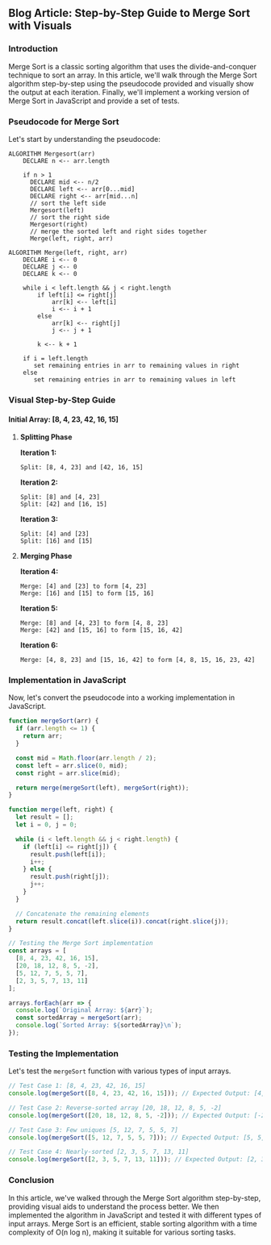 ## Blog Article: Step-by-Step Guide to Merge Sort with Visuals

### Introduction
Merge Sort is a classic sorting algorithm that uses the divide-and-conquer technique to sort an array. In this article, we'll walk through the Merge Sort algorithm step-by-step using the pseudocode provided and visually show the output at each iteration. Finally, we'll implement a working version of Merge Sort in JavaScript and provide a set of tests.

### Pseudocode for Merge Sort
Let's start by understanding the pseudocode:

```pseudo
ALGORITHM Mergesort(arr)
    DECLARE n <-- arr.length

    if n > 1
      DECLARE mid <-- n/2
      DECLARE left <-- arr[0...mid]
      DECLARE right <-- arr[mid...n]
      // sort the left side
      Mergesort(left)
      // sort the right side
      Mergesort(right)
      // merge the sorted left and right sides together
      Merge(left, right, arr)

ALGORITHM Merge(left, right, arr)
    DECLARE i <-- 0
    DECLARE j <-- 0
    DECLARE k <-- 0

    while i < left.length && j < right.length
        if left[i] <= right[j]
            arr[k] <-- left[i]
            i <-- i + 1
        else
            arr[k] <-- right[j]
            j <-- j + 1

        k <-- k + 1

    if i = left.length
       set remaining entries in arr to remaining values in right
    else
       set remaining entries in arr to remaining values in left
```

### Visual Step-by-Step Guide

#### Initial Array: [8, 4, 23, 42, 16, 15]

1. **Splitting Phase**

   **Iteration 1:**
   ```
   Split: [8, 4, 23] and [42, 16, 15]
   ```

   **Iteration 2:**
   ```
   Split: [8] and [4, 23]
   Split: [42] and [16, 15]
   ```

   **Iteration 3:**
   ```
   Split: [4] and [23]
   Split: [16] and [15]
   ```

2. **Merging Phase**

   **Iteration 4:**
   ```
   Merge: [4] and [23] to form [4, 23]
   Merge: [16] and [15] to form [15, 16]
   ```

   **Iteration 5:**
   ```
   Merge: [8] and [4, 23] to form [4, 8, 23]
   Merge: [42] and [15, 16] to form [15, 16, 42]
   ```

   **Iteration 6:**
   ```
   Merge: [4, 8, 23] and [15, 16, 42] to form [4, 8, 15, 16, 23, 42]
   ```

### Implementation in JavaScript
Now, let's convert the pseudocode into a working implementation in JavaScript.

```javascript
function mergeSort(arr) {
  if (arr.length <= 1) {
    return arr;
  }

  const mid = Math.floor(arr.length / 2);
  const left = arr.slice(0, mid);
  const right = arr.slice(mid);

  return merge(mergeSort(left), mergeSort(right));
}

function merge(left, right) {
  let result = [];
  let i = 0, j = 0;

  while (i < left.length && j < right.length) {
    if (left[i] <= right[j]) {
      result.push(left[i]);
      i++;
    } else {
      result.push(right[j]);
      j++;
    }
  }

  // Concatenate the remaining elements
  return result.concat(left.slice(i)).concat(right.slice(j));
}

// Testing the Merge Sort implementation
const arrays = [
  [8, 4, 23, 42, 16, 15],
  [20, 18, 12, 8, 5, -2],
  [5, 12, 7, 5, 5, 7],
  [2, 3, 5, 7, 13, 11]
];

arrays.forEach(arr => {
  console.log(`Original Array: ${arr}`);
  const sortedArray = mergeSort(arr);
  console.log(`Sorted Array: ${sortedArray}\n`);
});
```

### Testing the Implementation
Let's test the `mergeSort` function with various types of input arrays.

```javascript
// Test Case 1: [8, 4, 23, 42, 16, 15]
console.log(mergeSort([8, 4, 23, 42, 16, 15])); // Expected Output: [4, 8, 15, 16, 23, 42]

// Test Case 2: Reverse-sorted array [20, 18, 12, 8, 5, -2]
console.log(mergeSort([20, 18, 12, 8, 5, -2])); // Expected Output: [-2, 5, 8, 12, 18, 20]

// Test Case 3: Few uniques [5, 12, 7, 5, 5, 7]
console.log(mergeSort([5, 12, 7, 5, 5, 7])); // Expected Output: [5, 5, 5, 7, 7, 12]

// Test Case 4: Nearly-sorted [2, 3, 5, 7, 13, 11]
console.log(mergeSort([2, 3, 5, 7, 13, 11])); // Expected Output: [2, 3, 5, 7, 11, 13]
```

### Conclusion
In this article, we've walked through the Merge Sort algorithm step-by-step, providing visual aids to understand the process better. We then implemented the algorithm in JavaScript and tested it with different types of input arrays. Merge Sort is an efficient, stable sorting algorithm with a time complexity of O(n log n), making it suitable for various sorting tasks.
